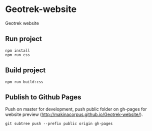 # Geotrek-website
Geotrek website

## Run project

```
npm install
npm run css
```

## Build project

```
npm run build:css
```

## Publish to Github Pages
Push on master for development, push public folder on gh-pages for website preview (http://makinacorpus.github.io/Geotrek-website/).

```
git subtree push --prefix public origin gh-pages
```
